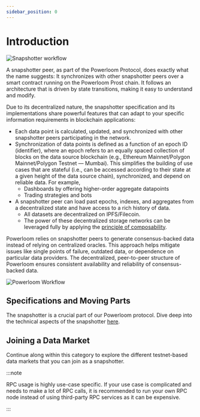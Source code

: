 ```yaml
---
sidebar_position: 0
---
```


# Introduction

![Snapshotter workflow](/images/snapshotter_workflow.png)

A snapshotter peer, as part of the Powerloom Protocol, does exactly what the name suggests: It synchronizes with other snapshotter peers over a smart contract running on the Powerloom Prost chain. It follows an architecture that is driven by state transitions, making it easy to understand and modify.

Due to its decentralized nature, the snapshotter specification and its implementations share powerful features that can adapt to your specific information requirements in blockchain applications:

- Each data point is calculated, updated, and synchronized with other snapshotter peers participating in the network.
- Synchronization of data points is defined as a function of an epoch ID (identifier), where an epoch refers to an equally spaced collection of blocks on the data source blockchain (e.g., Ethereum Mainnet/Polygon Mainnet/Polygon Testnet — Mumbai). This simplifies the building of use cases that are stateful (i.e., can be accessed according to their state at a given height of the data source chain), synchronized, and depend on reliable data. For example,
  - Dashboards by offering higher-order aggregate datapoints
  - Trading strategies and bots
- A snapshotter peer can load past epochs, indexes, and aggregates from a decentralized state and have access to a rich history of data.
  - All datasets are decentralized on IPFS/Filecoin.
  - The power of these decentralized storage networks can be leveraged fully by applying the [principle of composability](/Protocol/data-composition).

Powerloom relies on snapshotter peers to generate consensus-backed data instead of relying on centralized oracles. This approach helps mitigate issues like single points of failure, outdated data, or dependence on particular data providers. The decentralized, peer-to-peer structure of Powerloom ensures consistent availability and reliability of consensus-backed data.

![Powerloom Workflow](/images/introduction-image.png)

## Specifications and Moving Parts

The snapshotter is a crucial part of our Powerloom protocol. Dive deep into the technical aspects of the snapshotter [here](/category/snapshotter).

## Joining a Data Market

Continue along within this category to explore the different testnet-based data markets that you can join as a snapshotter.

:::note

RPC usage is highly use-case specific. If your use case is complicated and needs to make a lot of RPC calls, it is recommended to run your own RPC node instead of using third-party RPC services as it can be expensive.

:::
